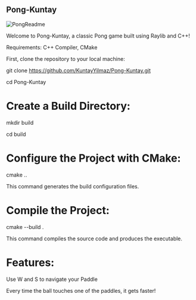 ## Pong-Kuntay

![PongReadme](https://github.com/user-attachments/assets/43ce6547-d453-42cd-8d7b-c4f2ccbb1444)

Welcome to Pong-Kuntay, a classic Pong game built using Raylib and C++!

Requirements:
C++ Compiler,
CMake

First, clone the repository to your local machine:

git clone https://github.com/KuntayYilmaz/Pong-Kuntay.git

cd Pong-Kuntay


# Create a Build Directory:

mkdir build

cd build


# Configure the Project with CMake:

cmake ..

This command generates the build configuration files.


# Compile the Project:

cmake --build .

This command compiles the source code and produces the executable.

# Features:

Use W and S to navigate your Paddle

Every time the ball touches one of the paddles, it gets faster!
